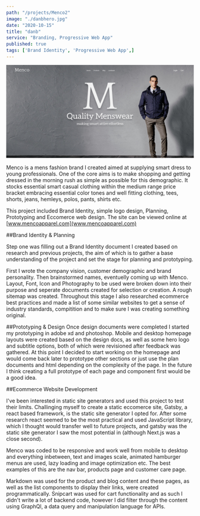 ```yaml
---
path: "/projects/Menco2"
image: "./danbhero.jpg"
date: "2020-10-15"
title: "danb"
service: "Branding, Progressive Web App"
published: true
tags: ['Brand Identity', 'Progressive Web App',]
---
```

[image]: homepage.jpg
![menco hompage image][image]

Menco is a mens fashion brand I created aimed at supplying smart dress to young professionals.
One of the core aims is to make shopping and getting dressed in the morning rush as simple as possible for this demographic.
It stocks essential smart casual clothing within the medium range price bracket embracing essential color tones and well fitting clothing, tees, shorts, jeans, hemleys, polos, pants, shirts etc.

This project included Brand Identity, simple logo design, Planning, Prototyping and Eccomerce web design.
The site can be viewed online at [www.mencoapparel.com](www.mencoapparel.com)

##Brand Identity & Planning

Step one was filling out a Brand Identity document I created based on research and previous projects, the aim of which is to gather a base understanding of the project and set the stage for planning and prototyping.

First I wrote the company vision, customer demographic and brand personality. Then brainstormed names, eventuelly coming up with Menco.
Layout, Font, Icon and Photography to be used were broken down into their purpose and seperate documents created for selection or creation. 
A rough sitemap was created. Throughout this stage I also researched ecommerce best practices and made a list of some similar websites to get a sense of industry standards, compitition and to make sure I was creating something original.


 
##Prototyping & Design
Once design documents were completed I started my prototyping in adobe xd and photoshop. Mobile and desktop homepage layouts were created based on the design docs, as well as some hero logo and subtitle options, both of which were revisioned after feedback was gathered. At this point I decided to start working on the homepage and would come back later to prototype other sections or just use the plan documents and html depending on the complexity of the page. In the future I think creating a full prototype of each page and component first would be a good idea.






##Ecommerce Website Development

I've been interested in static site generators and used this project to test their limits. Challinging myself to create a static eccomerce site, Gatsby, a react based framework, is the static site generator I opted for. After some research react seemed to be the most practical and used JavaScript library, which I thought would transfer well to future projects, and gatsby was the static site generator I saw the most potential in (although Next.js was a close second). 

Menco was coded to be responsive and work well from mobile to desktop and everything inbetween, text and images scale, animated hamburger menus are used, lazy loading and image optimization etc. The best examples of this are the nav bar, products page and customer care page.

Markdown was used for the product and blog content and these pages, as well as the list components to display their links, were created programmatically.
Snipcart was used for cart functionality and as such I didn't write a lot of backend code, however I did filter through the content using GraphQl, a data query and manipulation language for APIs.


